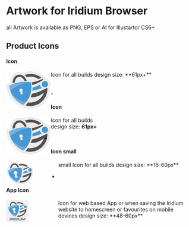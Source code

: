 # Artwork for Iridium Browser
all Artwork is available as PNG, EPS or AI for Illustartor CS6+

## Product Icons #
      
#### Icon #
<img src="https://github.com/iridium-browser/artwork/blob/master/product-icon_RGB/iridium-icon_custom.png" height="100" width="120" align="left">
Icon for all builds      
design size: **61px+**    
<br/>
<br/>
<br/>
-

#### Icon #
<img src="https://github.com/iridium-browser/artwork/blob/master/product-icon_RGB/iridium-icon_custom.png" height="100" width="120" align="left"></img>
Icon for all builds     
design size: **61px+**     
      
-
      
#### Icon small #
<img src="https://github.com/iridium-browser/artwork/blob/master/product-icon_RGB/iridium-icon_custom_small.png" height="60" width="72" align="left" style="margin-right:68px;">     
small Icon for all builds      
design size: **16-60px**    

-

#### App Icon #
<img src="https://github.com/iridium-browser/artwork/blob/master/product-icon_RGB/iridium-app_icon.png" height="60" width="60" align="left" style="margin-right:80px;">
Icon for web based App or when saving the Iridium website to homescreen or favourites on mobile devices     
design size: **48-60px**
